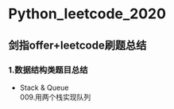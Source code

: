 # Python_leetcode_2020
## 剑指offer+leetcode刷题总结
### 1.数据结构类题目总结
* Stack & Queue  <br>
009.用两个栈实现队列 <br>
  
